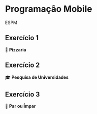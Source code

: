 # Programação Mobile
ESPM

## Exercício 1
🍕 **Pizzaria**

## Exercício 2
🎓 **Pesquisa de Universidades**

## Exercício 3
🎲 **Par ou Ímpar**
